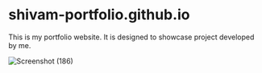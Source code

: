 # shivam-portfolio.github.io
This is my portfolio website. It is designed to showcase project developed by me.

![Screenshot (186)](https://github.com/shivam361v/shivam-portfolio.github.io/assets/123078985/6573403a-cbf3-4871-bf96-eaf60de534b5)

